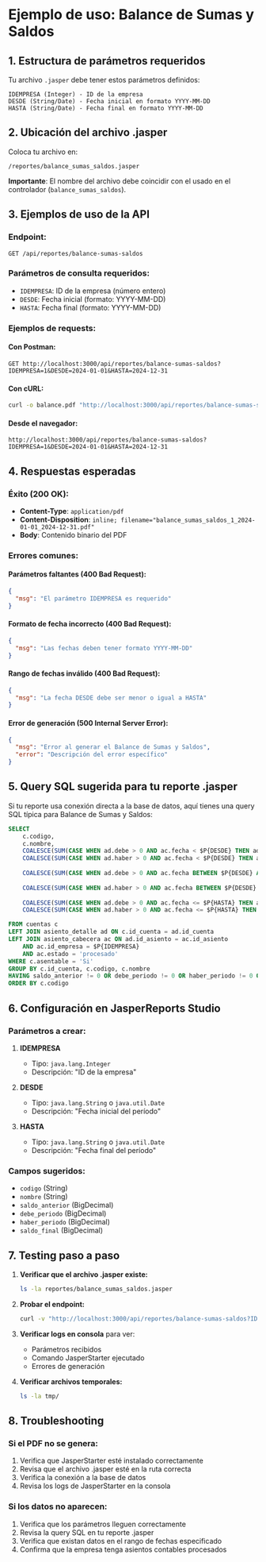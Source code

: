 # Ejemplo de uso: Balance de Sumas y Saldos

## 1. Estructura de parámetros requeridos

Tu archivo `.jasper` debe tener estos parámetros definidos:

```
IDEMPRESA (Integer) - ID de la empresa
DESDE (String/Date) - Fecha inicial en formato YYYY-MM-DD
HASTA (String/Date) - Fecha final en formato YYYY-MM-DD
```

## 2. Ubicación del archivo .jasper

Coloca tu archivo en:
```
/reportes/balance_sumas_saldos.jasper
```

**Importante**: El nombre del archivo debe coincidir con el usado en el controlador (`balance_sumas_saldos`).

## 3. Ejemplos de uso de la API

### Endpoint:
```
GET /api/reportes/balance-sumas-saldos
```

### Parámetros de consulta requeridos:
- `IDEMPRESA`: ID de la empresa (número entero)
- `DESDE`: Fecha inicial (formato: YYYY-MM-DD)
- `HASTA`: Fecha final (formato: YYYY-MM-DD)

### Ejemplos de requests:

#### Con Postman:
```
GET http://localhost:3000/api/reportes/balance-sumas-saldos?IDEMPRESA=1&DESDE=2024-01-01&HASTA=2024-12-31
```

#### Con cURL:
```bash
curl -o balance.pdf "http://localhost:3000/api/reportes/balance-sumas-saldos?IDEMPRESA=1&DESDE=2024-01-01&HASTA=2024-12-31"
```

#### Desde el navegador:
```
http://localhost:3000/api/reportes/balance-sumas-saldos?IDEMPRESA=1&DESDE=2024-01-01&HASTA=2024-12-31
```

## 4. Respuestas esperadas

### Éxito (200 OK):
- **Content-Type**: `application/pdf`
- **Content-Disposition**: `inline; filename="balance_sumas_saldos_1_2024-01-01_2024-12-31.pdf"`
- **Body**: Contenido binario del PDF

### Errores comunes:

#### Parámetros faltantes (400 Bad Request):
```json
{
  "msg": "El parámetro IDEMPRESA es requerido"
}
```

#### Formato de fecha incorrecto (400 Bad Request):
```json
{
  "msg": "Las fechas deben tener formato YYYY-MM-DD"
}
```

#### Rango de fechas inválido (400 Bad Request):
```json
{
  "msg": "La fecha DESDE debe ser menor o igual a HASTA"
}
```

#### Error de generación (500 Internal Server Error):
```json
{
  "msg": "Error al generar el Balance de Sumas y Saldos",
  "error": "Descripción del error específico"
}
```

## 5. Query SQL sugerida para tu reporte .jasper

Si tu reporte usa conexión directa a la base de datos, aquí tienes una query SQL típica para Balance de Sumas y Saldos:

```sql
SELECT 
    c.codigo,
    c.nombre,
    COALESCE(SUM(CASE WHEN ad.debe > 0 AND ac.fecha < $P{DESDE} THEN ad.debe ELSE 0 END), 0) -
    COALESCE(SUM(CASE WHEN ad.haber > 0 AND ac.fecha < $P{DESDE} THEN ad.haber ELSE 0 END), 0) as saldo_anterior,
    
    COALESCE(SUM(CASE WHEN ad.debe > 0 AND ac.fecha BETWEEN $P{DESDE} AND $P{HASTA} THEN ad.debe ELSE 0 END), 0) as debe_periodo,
    
    COALESCE(SUM(CASE WHEN ad.haber > 0 AND ac.fecha BETWEEN $P{DESDE} AND $P{HASTA} THEN ad.haber ELSE 0 END), 0) as haber_periodo,
    
    COALESCE(SUM(CASE WHEN ad.debe > 0 AND ac.fecha <= $P{HASTA} THEN ad.debe ELSE 0 END), 0) -
    COALESCE(SUM(CASE WHEN ad.haber > 0 AND ac.fecha <= $P{HASTA} THEN ad.haber ELSE 0 END), 0) as saldo_final

FROM cuentas c
LEFT JOIN asiento_detalle ad ON c.id_cuenta = ad.id_cuenta
LEFT JOIN asiento_cabecera ac ON ad.id_asiento = ac.id_asiento 
    AND ac.id_empresa = $P{IDEMPRESA}
    AND ac.estado = 'procesado'
WHERE c.asentable = 'Si'
GROUP BY c.id_cuenta, c.codigo, c.nombre
HAVING saldo_anterior != 0 OR debe_periodo != 0 OR haber_periodo != 0 OR saldo_final != 0
ORDER BY c.codigo
```

## 6. Configuración en JasperReports Studio

### Parámetros a crear:
1. **IDEMPRESA**
   - Tipo: `java.lang.Integer`
   - Descripción: "ID de la empresa"

2. **DESDE**
   - Tipo: `java.lang.String` o `java.util.Date`
   - Descripción: "Fecha inicial del período"

3. **HASTA**
   - Tipo: `java.lang.String` o `java.util.Date`
   - Descripción: "Fecha final del período"

### Campos sugeridos:
- `codigo` (String)
- `nombre` (String)
- `saldo_anterior` (BigDecimal)
- `debe_periodo` (BigDecimal)
- `haber_periodo` (BigDecimal)
- `saldo_final` (BigDecimal)

## 7. Testing paso a paso

1. **Verificar que el archivo .jasper existe:**
   ```bash
   ls -la reportes/balance_sumas_saldos.jasper
   ```

2. **Probar el endpoint:**
   ```bash
   curl -v "http://localhost:3000/api/reportes/balance-sumas-saldos?IDEMPRESA=1&DESDE=2024-01-01&HASTA=2024-12-31"
   ```

3. **Verificar logs en consola** para ver:
   - Parámetros recibidos
   - Comando JasperStarter ejecutado
   - Errores de generación

4. **Verificar archivos temporales:**
   ```bash
   ls -la tmp/
   ```

## 8. Troubleshooting

### Si el PDF no se genera:
1. Verifica que JasperStarter esté instalado correctamente
2. Revisa que el archivo .jasper esté en la ruta correcta
3. Verifica la conexión a la base de datos
4. Revisa los logs de JasperStarter en la consola

### Si los datos no aparecen:
1. Verifica que los parámetros lleguen correctamente
2. Revisa la query SQL en tu reporte .jasper
3. Verifica que existan datos en el rango de fechas especificado
4. Confirma que la empresa tenga asientos contables procesados